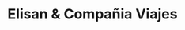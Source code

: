 ---
title: "Elisan & Compañia Viajes"
url: /pocito/elisan-und-compania-viajes/
shop: agencia de viajes
---